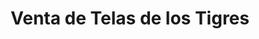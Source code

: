---
title: "Venta de Telas de los Tigres"
url: /pinondi/venta-de-telas-de-los-tigres/
shop: Kleidung
---